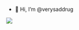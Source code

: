- 👋 Hi, I’m @verysaddrug


![](http://github-profile-summary-cards.vercel.app/api/cards/profile-details?username=verysaddrug&theme=calm)
